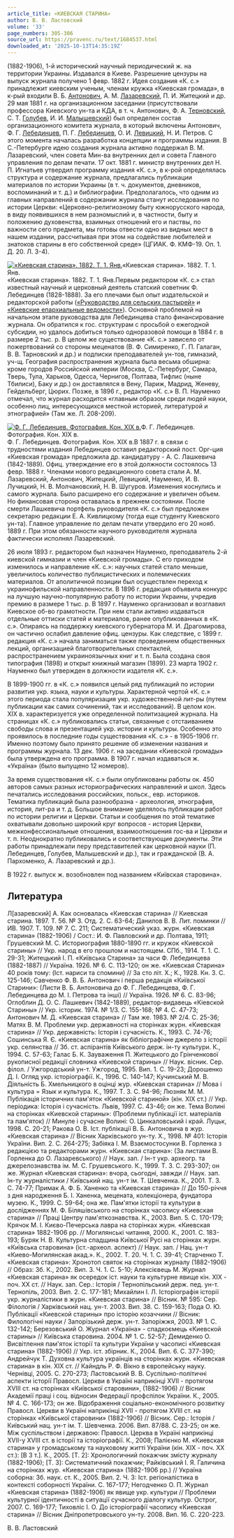 ```yaml
---
article_title: «КИЕВСКАЯ СТАРИНА»
author: В. В. Ластовский
volume: '33'
page_numbers: 305-306
source_url: https://pravenc.ru/text/1684537.html
downloaded_at: '2025-10-13T14:35:19Z'
---
```


(1882-1906), 1-й исторический научный периодический ж. на территории Украины. Издавался в Киеве. Разрешение цензуры на выпуск журнала получено 1 февр. 1882 г. Идея создания «К. с.» принадлежит киевским ученым, членам кружка «Киевская громада», в к-рый входили В. Б. [Антонович](https://pravenc.ru/text/Антонович.html), А. М. [Лазаревский](https://pravenc.ru/text/Лазаревский.html), П. И. Житецкий и др. 29 мая 1881 г. на организационном заседании (присутствовали профессора Киевского ун-та и КДА, в т. ч. Антонович, Ф. А. [Терновский](https://pravenc.ru/text/Терновский.html), С. Т. [Голубев](https://pravenc.ru/text/Голубев.html), И. И. [Малышевский](https://pravenc.ru/text/Малышевский.html)) был определен состав организационного комитета журнала, в который включены Антонович, Ф. Г. [Лебединцев](https://pravenc.ru/text/Лебединцев.html), П. Г. [Лебединцев](https://pravenc.ru/text/Лебединцев.html), О. И. [Левицкий](https://pravenc.ru/text/Левицкий.html), Н. И. Петров. С этого момента началась разработка концепции и программы издания. В С.-Петербурге идею создания журнала активно поддержал В. М. Лазаревский, член совета Мин-ва внутренних дел и совета Главного управления по делам печати. 17 окт. 1881 г. министр внутренних дел Н. П. Игнатьев утвердил программу издания «К. с.», в к-рой определялась структура и содержание журнала, предлагались публикации материалов по истории Украины (в т. ч. документов, дневников, воспоминаний и т. д.) и библиографии. Предполагалось, что одним из главных направлений в содержании журнала станут исследования по истории Церкви: «Церковно-религиозному быту южнорусского народа, в виду появившихся в нем разномыслий и, в частности, быту и положению духовенства, взаимных отношений его и паствы, по важности сего предмета, мы готовы отвести одно из видных мест в нашем издании, рассчитывая при этом на содействие любителей и знатоков старины в его собственной среде» (ЦГИАК. Ф. КМФ-19. Оп. 1. Д. 20. Л. 3-4).

[![«Киевская старина». 1882. Т. 1. Янв.](https://pravenc.ru/data/2014/03/03/1234148688/i200.jpg "Кликните для увеличения картинки")](https://pravenc.ru/data/2014/03/03/1234148688/i400.jpg)«Киевская старина». 1882. Т. 1. Янв.  
«Киевская старина». 1882. Т. 1. Янв.Первым редактором «К. с.» стал известный научный и церковный деятель статский советник Ф. Лебединцев (1828-1888). За его плечами был опыт издательской и редакторской работы ([«Руководство для сельских пастырей»](<https://pravenc.ru/text/ Руководство для сельских пастырей .html>) и [«Киевские епархиальные ведомости»](<https://pravenc.ru/text/ Киевские епархиальные ведомости .html>)). Основной проблемой на начальном этапе руководства для Лебединцева стало финансирование журнала. Он обратился к гос. структурам с просьбой о ежегодной субсидии, но удалось добиться только одноразовой помощи в 1884 г. в размере 2 тыс. р. В целом же существование «К. с.» зависело от пожертвований со стороны меценатов (В. Ф. Симиренко, Г. П. Галаган, В. В. Тарновский и др.) и подписки преподавателей ун-тов, гимназий, уч-щ. География распространения журнала была весьма обширна: кроме городов Российской империи (Москва, С.-Петербург, Самара, Тверь, Тула, Харьков, Одесса, Чернигов, Полтава, Тифлис (ныне Тбилиси), Баку и др.) он доставлялся в Вену, Париж, Мадрид, Женеву, Гейдельберг, Цюрих. Позже, в 1896 г., редактор «К. с.» В. П. Науменко отмечал, что журнал расходится «главным образом среди людей науки, особенно лиц, интересующихся местной историей, литературой и этнографией» (Там же. Л. 208-209).

[![Ф. Г. Лебединцев. Фотография. Кон. XIX в.](https://pravenc.ru/data/2014/03/03/1234148424/i200.jpg "Кликните для увеличения картинки")](https://pravenc.ru/data/2014/03/03/1234148424/i400.jpg)Ф. Г. Лебединцев. Фотография. Кон. XIX в.  
Ф. Г. Лебединцев. Фотография. Кон. XIX в.В 1887 г. в связи с трудностями издания Лебединцев оставил редакторский пост. Орг-ция «Киевская громада» предложила др. кандидатуру - А. С. Лашкевича (1842-1889). Офиц. утверждение его в этой должности состоялось 13 февр. 1888 г. Членами нового редакционного совета стали А. М. Лазаревский, Антонович, Житецкий, Левицкий, Науменко, И. В. Лучицкий, Н. В. Молчановский, Н. В. Шугуров. Изменения коснулись и самого журнала. Было расширено его содержание и увеличен объем. Но финансовая сторона оставалась в прежнем состоянии. После смерти Лашкевича портфель руководителя «К. с.» был предложен секретарю редакции Е. А. Кивлицкому (тогда еще студенту Киевского ун-та). Главное управление по делам печати утвердило его 20 нояб. 1889 г. При этом обязанности научного руководителя журнала фактически исполнял Лазаревский.

26 июля 1893 г. редактором был назначен Науменко, преподаватель 2-й киевской гимназии и член «Киевской громады». С его приходом изменилось и направление «К. с.»: научных статей стало меньше, увеличилось количество публицистических и полемических материалов. От аполитичной позиции был осуществлен переход к украинофильской направленности. В 1896 г. редакция объявила конкурс на лучшую научно-популярную работу по истории Украины, учредив премию в размере 1 тыс. р. В 1897 г. Науменко организовал и возглавил Киевское об-во грамотности. При нем стали активно издаваться отдельные оттиски статей и материалов, ранее опубликованных в «К. с.». Опираясь на поддержку киевского губернатора М. И. Драгомирова, он частично ослабил давление офиц. цензуры. Как следствие, с 1899 г. редакция «К. с.» начала заниматься также проведением общественных лекций, организацией благотворительных спектаклей, распространением украиноязычных книг и т. п. Была создана своя типография (1898) и открыт книжный магазин (1899). 23 марта 1902 г. Науменко был утвержден в должности издателя «К. с.».

В 1899-1900 гг. в «К. с.» появился целый ряд публикаций по истории развития укр. языка, науки и культуры. Характерной чертой «К. с.» этого периода стала популяризация укр. художественной лит-ры (путем публикации как самих сочинений, так и исследований). В целом кон. ХIХ в. характеризуется уже определенной политизацией журнала. На страницах «К. с.» публиковались статьи, связанные с отстаиванием свободы слова и презентацией укр. истории и культуры. Особенно это проявилось в последние годы существования «К. с.» - в 1905-1906 гг. Именно поэтому было принято решение об изменении названия и программы журнала. 13 дек. 1906 г. на заседании «Киевской громады» была утверждена его программа. В 1907 г. начал издаваться ж. «Украïна» (было выпущено 12 номеров).

За время существования «К. с.» были опубликованы работы ок. 450 авторов самых разных историографических направлений и школ. Здесь печатались исследования российских, польск., евр. историков. Тематика публикаций была разнообразна - археология, этнография, история, лит-ра и т. д. Большое внимание уделялось публикации работ по истории религии и Церкви. Статьи и сообщения по этой тематике охватывали довольно широкий круг вопросов - история Церкви, межконфессиональные отношения, взаимоотношения гос-ва и Церкви и т. п. Неоднократно публиковались и соответствующие документы. Эти работы принадлежали перу представителей как церковной науки (П. Лебединцев, Голубев, Малышевский и др.), так и гражданской (В. А. Пархоменко, А. Лазаревский и др.).

В 1922 г. выпуск ж. возобновлен под названием «Киïвская старовина».

## Литература

Л[азаревский] А. Как основалась «Киевская старина» // Киевская старина. 1897. Т. 56. № 3. Отд. 2. С. 63-64; Данилов В. В. Лит. поминки // ИВ. 1907. Т. 109. № 7. С. 211; Систематический указ. журн. «Киевская старина» (1882-1906) / Сост.: И. Ф. Павловский и др. Полтава, 1911; Грушевский М. С. Историография 1880-1890 гг. и кружок «Киевской старины» // Укр. народ в его прошлом и настоящем. СПб., 1914. Т. 1. С. 29-31; Житецький I. П. «Киïвська Старина» за часи Ф. Лебединцева (1882-1887) // Украïна. 1926. № 6. С. 113-120; он же. «Киевская Старина» 40 рокiв тому: (Iст. нариси та спомини) // За сто лiт. Х.; К., 1928. Кн. 3. С. 125-146; Савченко Ф. В. Б. Антонович i перша редакцiя «Киïвськоï Старини»: (Листи В. Б. Антоновича до Ф. Г. Лебединцева, Ф. Г. Лебединцева до М. I. Петрова та iншi) // Украïна. 1926. № 6. С. 83-96; Оглоблин Д. О. С. Лашкевич (1842-1889), редактор-видавець «Кiевской Старины» // Укр. iсторик. 1974. № 1/3. С. 155-168; № 4. С. 47-73; Антонович М. Д. «Киевская старина» // Там же. 1983. № 2/4. С. 25-36; Матях В. М. Проблеми укр. державностi на сторiнках журн. «Киевская старина» // Укр. державнiсть: Iсторiя i сучаснiсть. К., 1993. С. 74-76; Сошинська Я. Є. «Киевская старина» як бiблiографiчне джерело з iсторiï укр. селянства // Зб. ст. аспiрантiв Киïвського держ. iн-ту культури. К., 1994. С. 57-63; Галас Б. К. Зауваження П. Житецького до Грiнченковоï рукописноï редакцiï словника «Киевской старины» // Наук. вiсник. Сер. фiлол. / Ужгородський ун-т. Ужгород, 1995. Вип. 1. С. 19-23; Дорошенко Д. I. Огляд укр. iсторiографiï. К., 1996. С. 140-147; Кучинський М. В. Дiяльнiсть Б. Хмельницкого в оцiнцi жур. «Киевская старина» // Мова i культура = Язык и культура. К., 1997. Т. 3. С. 94-96; Люзняк М. М. Публiкацiя iсторичних пам'яток «Киевской стариной» (кiн. ХIХ ст.) // Укр. перiодика: Iсторiя i сучаснiсть. Львiв, 1997. С. 43-46; он же. Тема Волинi на сторiнках «Киевской старины»: (Проблеми публiкацiï iст. матерiалiв та пам'яток) // Минуле i сучасне Волинi: О. Цинкаловський i край. Луцьк, 1998. С. 20-21; Ракова О. В. Iст. публiкацiï В. Б. Антоновича в жур. «Киевская старина» // Вiсник Харкiвського ун-ту. Х., 1998. № 401: Iсторiя Украïни. Вип. 2. С. 264-275; Забiяка I. М. Взаємостосунки В. Горленка з редакцiєю та редакторами журн. «Киевская старина»: (За листами В. Горленка до О. Лазаревського) // Наук. зап. / Iн-т укр. археогр. та джерелознавства iм. М. С. Грушевського. К., 1999. Т. 3. С. 293-307; он же. Журнал «Киевская старина»: вчора, сьогоднi, завжди // Наук. зап. Iн-ту журналiстики / Киïвський нац. ун-т iм. Т. Шевченка. К., 2001. Т. 3. С. 74-77; Примак А. Ф. Б. Ханенко та «Киевская старина» // До 150-рiччя з дня народження Б. I. Ханенка, мецената, колекцiонера, фундатора музею. К., 1999. С. 59-64; она же. Пам'ятки iсторiï та культури в дослiдженнях М. Ф. Бiляшiвського на сторiнках часопису «Киевская старина» // Працi Центру пам'яткознавства. К., 2003. Вип. 5. С. 170-179; Крячок М. I. Києво-Печерська лавра на сторiнках журн. «Киевская старина» 1882-1906 рр. // Могилянськi читання, 2000. К., 2001. С. 183-193; Буряк Н. В. Культурна спадщина Киïвськоï Русi на сторiнках журн. «Киïвська старовина» (iст.-археол. аспект) // Наук. зап. / Нац. ун-т «Киево-Могилянская акад.». К., 2002. Т. 20. Ч. 1. С. 39-41; Старченко Т. «Киевская старина»: Хронотоп святок на сторiнках журналу (1882-1906) // Образ: Зб. К., 2002. Вип. 3. Ч. 1. С. 5-10; Алексiєвець М. Журнал «Киевская старина» як осередок iст. науки та культурне явище кiн. XIX - поч. XX ст. // Наук. зап. Сер.: Iсторiя / Тернопiльський держ. пед. ун-т. Тернопiль, 2003. Вип. 2. С. 177-181; Михайлин I. Л. Iсторiографiя iсторiï укр. журналiстики в журн. «Киевская старина» // Вiсник. № 595: Сер. Фiлологiя / Харкiвський нац. ун-т. 2003. Вип. 38. С. 159-163; Пода О. Ю. Публiкацiï «Киевской старины» про iсторiю козаччини // Вiсник: Филологiчнi науки / Запорiзький держ. ун-т. Запорiжжя, 2003. № 1. С. 132-142; Березовський О. Журнал «Украïна» - спадкоємець «Киевской старины» // Киïвська старовина. 2004. № 1. С. 52-57; Демиденко О. Висвiтлення пам'яток iсторiï та культури Украïни у часописi «Киевская старина» (1882-1906) // Укр. iст. збiрник. К., 2004. Вип. 6. С. 377-390; Андрейчук Т. Духовна культура украïнцiв на сторiнках журн. «Киевская старина» в кiн. XIX ст. // Кайндль Р. Ф. Вiкно в європейську науку. Чернiвцi, 2005. С. 270-273; Ластовський В. В. Суспiльно-полiтичнi аспекти iсторiï Правосл. Церкви в Украïнi наприкiнцi XVII - протягом XVIII ст. на сторiнках «Киïвськоï старовини», (1882-1906) // Вiсник Академiï працi i соц. вiдносин Федерацiï профспiлок Украïни. К., 2005. № 4. С. 166-173; он же. Вiдображення соцiально-економiчного розвитку Правосл. Церкви в Украïнi наприкiнцi ХVII - протягом ХVIII ст. на сторiнках «Киïвськоï старовини» (1882-1906) // Вiсник. Сер.: Iсторiя / Киïвський нац. ун-т iм. Т. Шевченка. 2006. Вип. 87/88. С. 23-25; он же. Мiж суспiльством i державою: Правосл. Церква в Украïнi наприкiнцi ХVII-у ХVIII ст. в iсторiï та iсторiографiï. К., 2008; Палiєнко М. «Киевская старина» у громадському та науковому життi Украïни (кiн. ХIХ - поч. ХХ ст.): [В 3 т.]. К., 2005. [Т. 2]: Хронологичний покажчик змiсту журналу (1882-1906); [Т. 3]: Систематичний покажчик; Райкiвський I. Я. Галичина на сторiнках жур. «Киевская старина» (1882-1906 рр.) // Украïна соборна: Зб. наук. ст. К., 2005. Вип. 2. Ч. 3: Iст. регiоналiстика в контекстi соборностi Украïни. С. 167-177; Негодченко О. П. Журнал «Киевская старина» (1882-1906) як явище укр. культури // Проблеми культурноï iдентичностi в ситуацiï сучасного дiалогу культур. Острог, 2007. С. 169-177; Тиховлiс I. О. До iсторiографiï часопису «Киевская старина» // Вiсник Днiпропетровського ун-ту. 2008. Вип. 16. С. 220-223.

В. В. Ластовский
